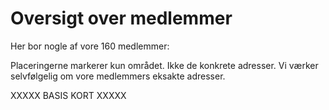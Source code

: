 # Oversigt over medlemmer

Her bor nogle af vore 160 medlemmer:

Placeringerne markerer kun området. Ikke de konkrete adresser. Vi værker selvfølgelig om vore medlemmers eksakte adresser.

XXXXX BASIS KORT XXXXX
<script src='https://alslug.dk/api/aktiviteter/lokale.js'	></script>
<script src='https://alslug.dk/api/aktiviteter/kommende.js'	></script>
<script src='https://alslug.dk/api/medlems-fordeling.js'		></script>
